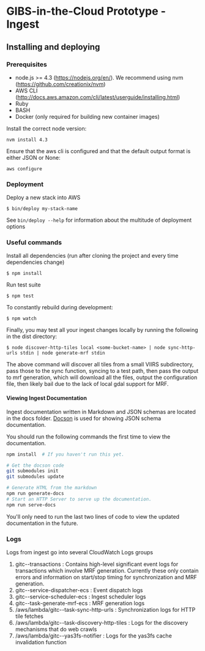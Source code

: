 # GIBS-in-the-Cloud Prototype - Ingest

## Installing and deploying

### Prerequisites

* node.js >= 4.3 (https://nodejs.org/en/). We recommend using nvm (https://github.com/creationix/nvm)
* AWS CLI (http://docs.aws.amazon.com/cli/latest/userguide/installing.html)
* Ruby
* BASH
* Docker (only required for building new container images)

Install the correct node version:

```
nvm install 4.3
```

Ensure that the aws cli is configured and that the default output format is either JSON or None:

```
aws configure
```

### Deployment

Deploy a new stack into AWS
```
$ bin/deploy my-stack-name
```

See `bin/deploy --help` for information about the multitude of deployment options

### Useful commands

Install all dependencies (run after cloning the project and every time dependencies change)
```
$ npm install
```

Run test suite
```
$ npm test
```

To constantly rebuild during development:
```
$ npm watch
```

Finally, you may test all your ingest changes locally by running the following in the dist directory:

```
$ node discover-http-tiles local <some-bucket-name> | node sync-http-urls stdin | node generate-mrf stdin
```

The above command will discover all tiles from a small VIIRS subdirectory, pass those to the sync
function, syncing to a test path, then pass the output to mrf generation, which will download
all the files, output the configuration file, then likely bail due to the lack of local gdal support
for MRF.

#### Viewing Ingest Documentation

Ingest documentation written in Markdown and JSON schemas are located in the docs folder. [Docson](https://github.com/lbovet/docson) is used for showing JSON schema documentation.

You should run the following commands the first time to view the documentation.

```Bash
npm install  # If you haven't run this yet.

# Get the docson code
git submodules init
git submodules update

# Generate HTML from the markdown
npm run generate-docs
# Start an HTTP Server to serve up the documentation.
npm run serve-docs
```

You'll only need to run the last two lines of code to view the updated documentation in the future.


### Logs

Logs from ingest go into several CloudWatch Logs groups

1. gitc-<stack>-transactions : Contains high-level significant event logs for transactions which involve MRF generation.
Currently these only contain errors and information on start/stop timing for synchronization and MRF generation.
2. gitc-<stack>-service-dispatcher-ecs : Event dispatch logs
3. gitc-<stack>-service-scheduler-ecs : Ingest scheduler logs
4. gitc-<stack>-task-generate-mrf-ecs : MRF generation logs
5. /aws/lambda/gitc-<stack>-task-sync-http-urls : Synchronization logs for HTTP tile fetches
6. /aws/lambda/gitc-<stack>-task-discovery-http-tiles : Logs for the discovery mechanisms that do web crawls
7. /aws/lambda/gitc-<stack>-yas3fs-notifier : Logs for the yas3fs cache invalidation function
